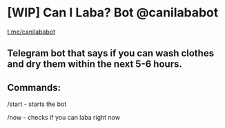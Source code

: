 # [WIP] Can I Laba? Bot @canilababot
[t.me/canilababot](https://t.me/canilababot)

Telegram bot that says if you can wash clothes and dry them within the next 5-6 hours.
---
## Commands:

/start - starts the bot

/now - checks if you can laba right now
